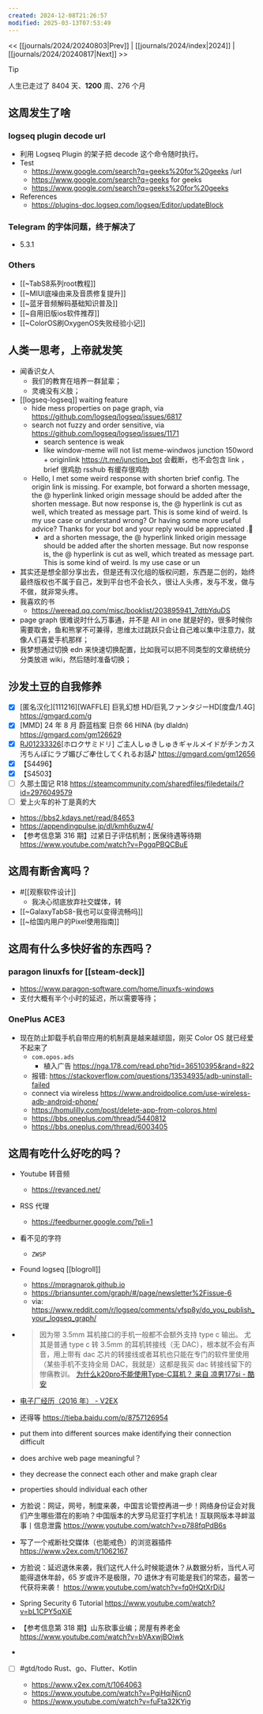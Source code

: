 ```yaml
---
created: 2024-12-08T21:26:57
modified: 2025-03-13T07:53:49
---
```


<< [[journals/2024/20240803|Prev]] | [[journals/2024/index|2024]] | [[journals/2024/20240817|Next]] >>

> [!tip]
  > 人生已走过了 8404 天、**1200** 周、276 个月

## 这周发生了啥

### logseq plugin decode url
- 利用 Logseq Plugin 的架子把 decode 这个命令随时执行。
- Test
    - https://www.google.com/search?q=geeks%20for%20geeks /url
    - https://www.google.com/search?q=geeks for geeks
    - https://www.google.com/search?q=geeks%20for%20geeks
- References
    - https://plugins-doc.logseq.com/logseq/Editor/updateBlock

### Telegram 的字体问题，终于解决了
- 5.3.1

### Others

  - [[~TabS8系列root教程]]
  - [[~MIUI底噪由来及音质修复提升]]
  - [[~蓝牙音频解码基础知识普及]]
  - [[~自用旧版ios软件推荐]]
  - [[~ColorOS刷OxygenOS失败经验小记]]

## 人类一思考，上帝就发笑

  - 闻香识女人
    - 我们的教育在培养一群鼠辈；
    - 灵魂没有义肢；
  - [[logseq-logseq]] waiting feature
    - hide mess properties on page graph, via https://github.com/logseq/logseq/issues/6817
    - search not fuzzy and order sensitive, via https://github.com/logseq/logseq/issues/1171
      - search sentence is weak
      - like window-meme will not list meme-windwos
junction 150word + originlink
    https://t.me/junction_bot 会截断，也不会包含 link ，brief 很鸡肋
    rsshub 有缓存很鸡肋
    - Hello, I met some weird response with shorten brief config. The origin link is missing.
      For example, bot forward a shorten message, the @ hyperlink linked origin message should be added after the shorten message. But now response is, the @ hyperlink is cut as well, which treated as message part. This is some kind of weird.
      Is my use case or understand wrong? Or having some more useful advice?
      Thanks for your bot and your reply would be appreciated .🥰
      - ard a shorten message, the @ hyperlink linked origin message should be added after the shorten message. But now response is, the @ hyperlink is cut as well, which treated as message part. This is some kind of weird.
        Is my use case or un
  - 其实还是想全部分享出去，但是还有汉化组的版权问题，东西是二创的，始终最终版权也不属于自己，发到平台也不会长久，很让人头疼，发与不发，做与不做，就非常头疼。
  - 我喜欢的书
    - https://weread.qq.com/misc/booklist/203895941_7dtbYduDS
  - page graph 很难说时什么万事通，并不是 All in one 就是好的，很多时候你需要取舍，鱼和熊掌不可兼得，思维太过跳跃只会让自己难以集中注意力，就像人们喜爱手机那样；
  - 我梦想通过切换 edn 来快速切换配置，比如我可以把不同类型的文章统统分分类放进 wiki，然后随时准备切换；

## 沙发土豆的自我修养

- [x] [匿名汉化]\[111216]\[WAFFLE] 巨乳幻想 HD/巨乳ファンタジーHD[度盘/1.4G] https://gmgard.com/g
- [x] [MMD] 24 年 8 月 蔚蓝档案 日奈 66 HINA (by dlaldn) https://gmgard.com/gm126629
- [x] [RJ01233326](同人音声)[ホロクサミドリ] ご主人しゅきしゅきギャルメイドがチンカス汚ちんぽにラブ媚びご奉仕してくれるお話♪ https://gmgard.com/gm12656
- [x] 【S4496】
- [x] 【S4503】
- [ ] 久那土国记 R18 https://steamcommunity.com/sharedfiles/filedetails/?id=2976049579
- [ ] 爱上火车的补丁是真的大
- https://bbs2.kdays.net/read/84653
- https://appendingpulse.jp/dl/kmh6uzw4/
- 【参考信息第 316 期】过紧日子评估机制；医保待遇等待期
https://www.youtube.com/watch?v=PggqPBQCBuE

## 这周有断舍离吗？
  - #[[观察软件设计]]
    - 我决心彻底放弃社交媒体，转
  - [[~GalaxyTabS8-我也可以变得流畅吗]]
  - [[~给国内用户的Pixel使用指南]]

## 这周有什么多快好省的东西吗？

### paragon linuxfs for [[steam-deck]]

- https://www.paragon-software.com/home/linuxfs-windows
- 支付大概有半个小时的延迟，所以需要等待；

### OnePlus ACE3
  - 现在防止卸载手机自带应用的机制真是越来越顽固，刚买 Color OS 就已经爱不起来了
    - `com.opos.ads`
      - 植入广告 https://nga.178.com/read.php?tid=36510395&rand=822
    - 报错: https://stackoverflow.com/questions/13534935/adb-uninstall-failed
    - connect via wireless https://www.androidpolice.com/use-wireless-adb-android-phone/
    - https://homulilly.com/post/delete-app-from-coloros.html
    - https://bbs.oneplus.com/thread/5440812
    - https://bbs.oneplus.com/thread/6003405

## 这周有吃什么好吃的吗？

  - Youtube 转音频
    - https://revanced.net/
  - RSS 代理
    - https://feedburner.google.com/?pli=1
  - 看不见的字符
    - `ZWSP`
  - Found logseq [[blogroll]]
    - https://mpragnarok.github.io
    - https://briansunter.com/graph/#/page/newsletter%2Fissue-6
    - via: https://www.reddit.com/r/logseq/comments/vfsp8y/do_you_publish_your_logseq_graph/
  - > 因为带 3.5mm 耳机接口的手机一般都不会额外支持 type c 输出。 尤其是普通 type c 转 3.5mm 的耳机转接线（无 DAC），根本就不会有声音，用上带有 dac 芯片的转接线或者耳机也只能在专门的软件里使用（某些手机不支持全局 DAC，我就是）这都是我买 dac 转接线留下的惨痛教训。
    [为什么k20pro不能使用Type-C耳机？ 来自 凉男177si - 酷安](https://www.coolapk.com/feed/18041822?shareKey=MzIwMGQwMTAwOGEwNjZiNzhiZmM~)

  - [电子厂经历（2016 年） - V2EX](https://www.v2ex.com/t/1063739)
  - 还得等 https://tieba.baidu.com/p/8757126954
  - put them into different sources make identifying their connection difficult
  - does archive web page meaningful？
  - they decrease the connect each other and make graph clear
  - properties should individual each other
  - 方脸说：网证，网号，制度来袭，中国言论管控再进一步！网络身份证会对我们产生哪些潜在的影响？中国版本的大罗马尼亚打字机法！互联网版本寻衅滋事丨信息泄露
    https://www.youtube.com/watch?v=p788fqPdB6s
  - 写了一个戒断社交媒体（也能戒色）的浏览器插件
    https://www.v2ex.com/t/1062167
  - 方脸说：延迟退休来袭，我们这代人什么时候能退休？从数据分析，当代人可能得退休年龄，65 岁或许不是极限，70 退休才有可能是我们的常态，最苦一代获将来袭！
    https://www.youtube.com/watch?v=fq0HQtXrDiU
  - Spring Security 6 Tutorial
    https://www.youtube.com/watch?v=bL1CPY5qXiE
  - 【参考信息第 318 期】山东砍事业编；房屋有养老金
    https://www.youtube.com/watch?v=bVAxwjBOiwk
  -
- [ ] #gtd/todo Rust、go、Flutter、Kotlin

  - https://www.v2ex.com/t/1064063
  - https://www.youtube.com/watch?v=PgiHqiNjcn0
  - https://www.youtube.com/watch?v=fuFta32KYig
